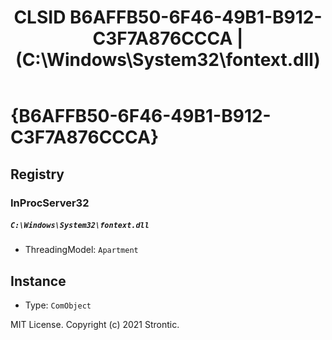 ﻿---
title: "CLSID B6AFFB50-6F46-49B1-B912-C3F7A876CCCA | (C:\\Windows\\System32\\fontext.dll)"
excerpt: What is COM-Object CLSID B6AFFB50-6F46-49B1-B912-C3F7A876CCCA?
---

# {B6AFFB50-6F46-49B1-B912-C3F7A876CCCA}


## Registry


### InProcServer32

##### `C:\Windows\System32\fontext.dll`
* ThreadingModel: `Apartment`

## Instance

* Type: `ComObject`

MIT License. Copyright (c) 2021 Strontic.


